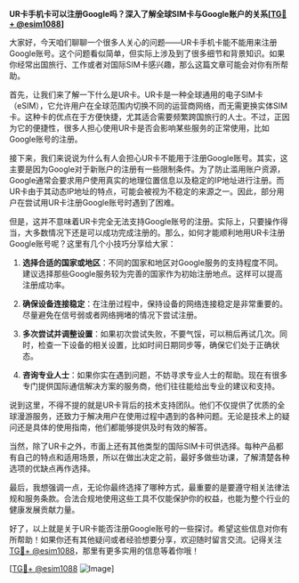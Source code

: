 **UR卡手机卡可以注册Google吗？深入了解全球SIM卡与Google账户的关系[[TG💪+ @esim1088](https://t.me/s/esim1088)]**

大家好，今天咱们聊聊一个很多人关心的问题——UR卡手机卡能不能用来注册Google账号。这个问题看似简单，但实际上涉及到了很多细节和背景知识。如果你经常出国旅行、工作或者对国际SIM卡感兴趣，那么这篇文章可能会对你有所帮助。

首先，让我们来了解一下什么是UR卡。UR卡是一种全球通用的电子SIM卡（eSIM），它允许用户在全球范围内切换不同的运营商网络，而无需更换实体SIM卡。这种卡的优点在于方便快捷，尤其适合需要频繁跨国旅行的人士。不过，正因为它的便捷性，很多人担心使用UR卡是否会影响某些服务的正常使用，比如Google账号的注册。

接下来，我们来说说为什么有人会担心UR卡不能用于注册Google账号。其实，这主要是因为Google对于新账户的注册有一些限制条件。为了防止滥用账户资源，Google通常会要求用户使用真实的地理位置信息以及稳定的IP地址进行注册。而UR卡由于其动态IP地址的特点，可能会被视为不稳定的来源之一。因此，部分用户在尝试用UR卡注册Google账号时遇到了困难。

但是，这并不意味着UR卡完全无法支持Google账号的注册。实际上，只要操作得当，大多数情况下还是可以成功完成注册的。那么，如何才能顺利地用UR卡注册Google账号呢？这里有几个小技巧分享给大家：

1. **选择合适的国家或地区**：不同的国家和地区对Google服务的支持程度不同。建议选择那些Google服务较为完善的国家作为初始注册地点。这样可以提高注册成功率。
   
2. **确保设备连接稳定**：在注册过程中，保持设备的网络连接稳定是非常重要的。尽量避免在信号弱或者网络拥堵的情况下尝试注册。

3. **多次尝试并调整设置**：如果初次尝试失败，不要气馁，可以稍后再试几次。同时，检查一下设备的相关设置，比如时间日期同步等，确保它们处于正确状态。

4. **咨询专业人士**：如果你实在遇到问题，不妨寻求专业人士的帮助。现在有很多专门提供国际通信解决方案的服务商，他们往往能给出专业的建议和支持。

说到这里，不得不提的就是UR卡背后的技术支持团队。他们不仅提供了优质的全球漫游服务，还致力于解决用户在使用过程中遇到的各种问题。无论是技术上的疑问还是具体的使用指南，他们都能够提供及时有效的解答。

当然，除了UR卡之外，市面上还有其他类型的国际SIM卡可供选择。每种产品都有自己的特点和适用场景，所以在做出决定之前，最好多做些功课，了解清楚各种选项的优缺点再作选择。

最后，我想强调一点，无论你最终选择了哪种方式，最重要的是要遵守相关法律法规和服务条款。合法合规地使用这些工具不仅能保护你的权益，也能为整个行业的健康发展贡献力量。

好了，以上就是关于UR卡能否注册Google账号的一些探讨。希望这些信息对你有所帮助！如果你还有其他疑问或者经验想要分享，欢迎随时留言交流。记得关注[TG💪+ @esim1088](https://t.me/s/esim1088)，那里有更多实用的信息等着你哦！

[[TG💪+ @esim1088](https://t.me/s/esim1088) ![Image](https://i.postimg.cc/4NQfJmqS/Snipaste-2025-05-13-00-14-12.png)]